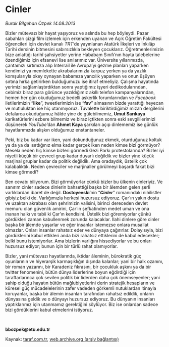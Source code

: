 # Cinler

*Burak Bilgehan Özpek 14.08.2013*

<div class="yazi"><p>Bizler mütevazı bir hayat yaşıyoruz ve aslında bu hep böyleydi. Pazar sabahları çizgi film izlemek için erkenden uyanan ve Açık Öğretim Fakültesi öğrencileri için devlet kanalı <i>TRT</i>’de yayınlanan Atatürk İlkeleri ve İnkılâp Tarihi dersinin bitmesini sabırsızlıkla bekleyen çocuklarız. Öğretmenlerimizin bize anlattığı tarihî şahsiyetler yerine Hababam Sınıfı’nın hayta talebelerine özendiğimiz için efsanevi lise anılarımız var. Üniversite yıllarımızda, çantamızı sırtımıza alıp Interrail ile Avrupa’yı gezme planları yaparken kendimizi ya memlekette akrabalarımızla karpuz yerken ya da yazlık komşularıyla okey oynayan babamıza yancılık yaparken ve onun üşüyen sırtına hırka getirirken bulduğumuzu ise itiraf etmeliyiz. Çalışma hayatında yerimizi sağlamlaştırdıktan sonra yaptığımız işyeri dedikodularından, cebimiz biraz para görünce yazıldığımız akıllı telefon kampanyalarından, hemen her gün okuduğumuz bedelli askerlik forumlarından ve <i>Facebook</i> iletilerimizin “<b>like</b>”, tweetlerimizin ise “<b>fav</b>” almasının bizde yarattığı heyecan ve mutluluktan ise hiç utanmıyoruz. Tuvalette biriktirdiğimiz mizah dergilerini defalarca okuduğumuz hâlde yine de gülebilmemiz, <b>Umut Sarıkaya</b> karikatürlerini ezbere bilmemiz ve biraz içtikten sonra eski sevgililerimizi düşünerek <i>YouTube</i>’dan <b>Ahmet Kaya</b> şarkıları açıp dinlememiz ise günlük hayatlarımızda alışkın olduğumuz enstantaneler.</p>
<p>Peki, biz bu kadar var iken, yani dokunduğunuz ekmek, oturduğunuz koltuk ya da ya da ısırdığınız elma kadar gerçek iken neden kimse bizi görmüyor? Mesela neden hiç kimse bizleri görmedi Gezi Parkı protestolarında? Bizler iyi niyetli küçük bir çevreci grup kadar duyarlı değildik ve bizler yine küçük marjinal gruplar kadar da politik değildik. Ama oradaydık, üstelik çok kalabalıktık. Neden çevreciler ve marjinaller görülmeyi başardı fakat bizi kimse görmedi? </p>
<p>Ben cevabı biliyorum. Bizi görmüyorlar çünkü bizler bu ülkenin cinleriyiz. Ve sanırım cinler sadece dinlerin bahsettiği başka bir âlemden gelen şerli varlıklardan ibaret de değil. <b>Dostoyevski</b>’nin “<b><i>Cinler</i></b>” romanındaki nihilistler gibiyiz belki de. Varlığımızla herkesi huzursuz ediyoruz. Çar’ın yakın dostu ve uzaktan akrabası olan şehrimizin valisini, birinci dereceden devlet memuru olan güvenlik amirini, Çar’ın şefkatinden medet uman ve ona inanan halkı ve tabii ki Çar’ın kendisini. Üstelik bizi göremiyorlar çünkü gördükleri zaman kabullenmek zorunda kalacaklar. İlahi dinlere göre cinler başka bir âlemde yaşarlar ve eğer insanlar istemezse onlara musallat olmazlar. Onları insanlar rahatsız eder ve dünyaya çağırırlar. Dolayısıyla, bizi gördüklerini kabul ettikleri anda bizi rahatsız ettiklerini de kabul edecekler; belki bunu istemiyorlar. Ama bizlerin varlığını hissediyorlar ve bu onları huzursuz ediyor; bunun için bir türlü rahat olamıyorlar.</p>
<p>Bizler, yani mütevazı hayatlarında, iktidar âleminin, bürokratik güç oyunlarının ve hiyerarşik karmaşıklığın dışında kalanlar; yani bir halk ozanını, bir roman yazarını, bir Karadeniz fıkrasını, bir çocukluk aşkını ya da bir twitter fenomenini, bütün dünya liderlerine boyun eğdirdiği için taraftarlarınca çok sevilen politik bir liderden daha çok önemseyenler; yani sahip olduğu hayatın bütün mağlubiyetlerini derin stratejik hesapların ve küresel güç mücadelelerinin zafer vadeden görkemli nutuklardan itinayla koruyanlar, başka bir âlemin insanları tarafından rahatsız edildik, onların dünyasına geldik ve o dünyayı huzursuz ediyoruz. Bu dünyanın insanları yaptıklarımız için utanmamız gerektiğini söylüyor. Biz ise onlardan sadece bizi gördüklerini kabul etmelerini istiyoruz.</p><b>
<p><br/></p></b><b>bbozpek@etu.edu.tr</b>
</div>

Kaynak: [taraf.com.tr](http://www.taraf.com.tr:80/burak-bilgehan-ozpek/makale-cinler.htm), [web.archive.org (arşiv bağlantısı)](http://web.archive.org/web/20130816025945/http://www.taraf.com.tr:80/burak-bilgehan-ozpek/makale-cinler.htm)
